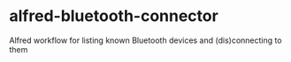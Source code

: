 # alfred-bluetooth-connector
Alfred workflow for listing known Bluetooth devices and (dis)connecting to them

